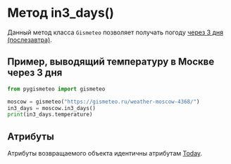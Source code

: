 # Метод in3_days()

Данный метод класса `Gismeteo` позволяет получать погоду [через 3 дня (послезавтра)](https://gismeteo.ru/weather-moscow-4368/3-day/).

## Пример, выводящий температуру в Москве через 3 дня

```python
from pygismeteo import gismeteo

moscow = gismeteo("https://gismeteo.ru/weather-moscow-4368/")
in3_days = moscow.in3_days()
print(in3_days.temperature)
```

## Атрибуты

Атрибуты возвращаемого объекта идентичны атрибутам [Today](today.md).
